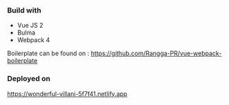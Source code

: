 ### Build with

- Vue JS 2
- Bulma
- Webpack 4

Boilerplate can be found on : https://github.com/Rangga-PR/vue-webpack-boilerplate

### Deployed on

https://wonderful-villani-5f7f41.netlify.app
